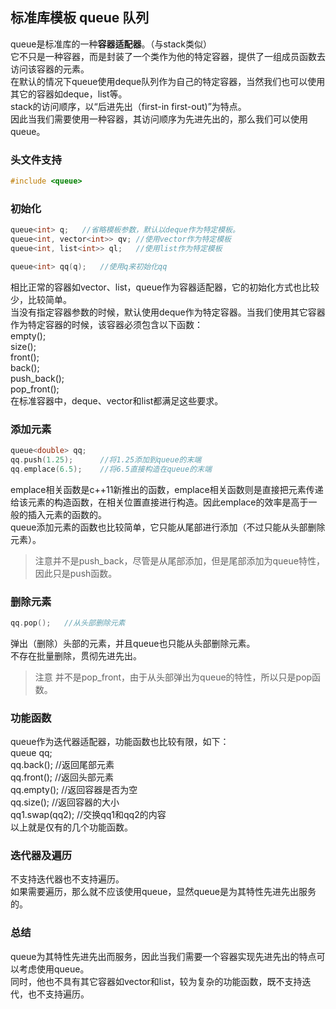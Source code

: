 ## 标准库模板 queue 队列
queue是标准库的一种**容器适配器**。（与stack类似）   
它不只是一种容器，而是封装了一个类作为他的特定容器，提供了一组成员函数去访问该容器的元素。   
在默认的情况下queue使用deque队列作为自己的特定容器，当然我们也可以使用其它的容器如deque，list等。   
stack的访问顺序，以“后进先出（first-in first-out)”为特点。    
因此当我们需要使用一种容器，其访问顺序为先进先出的，那么我们可以使用queue。    
### 头文件支持
```c
#include <queue>   
```  
### 初始化  
```c
queue<int> q;	//省略模板参数，默认以deque作为特定模板。     
queue<int, vector<int>> qv;	//使用vector作为特定模板    
queue<int, list<int>> ql;	//使用list作为特定模板    

queue<int> qq(q);	//使用q来初始化qq     
```  
相比正常的容器如vector、list，queue作为容器适配器，它的初始化方式也比较少，比较简单。   
当没有指定容器参数的时候，默认使用deque作为特定容器。当我们使用其它容器作为特定容器的时候，该容器必须包含以下函数：   
empty();    
size();   
front();	
back();    
push\_back();    
pop\_front();       
在标准容器中，deque、vector和list都满足这些要求。   
### 添加元素
```c
queue<double> qq;   
qq.push(1.25);		//将1.25添加到queue的末端   
qq.emplace(6.5);	//将6.5直接构造在queue的末端  
```  
emplace相关函数是c++11新推出的函数，emplace相关函数则是直接把元素传递给该元素的构造函数，在相关位置直接进行构造。因此emplace的效率是高于一般的插入元素的函数的。   
queue添加元素的函数也比较简单，它只能从尾部进行添加（不过只能从头部删除元素）。   
> 注意并不是push_back，尽管是从尾部添加，但是尾部添加为queue特性，因此只是push函数。   
### 删除元素
```c
qq.pop();	//从头部删除元素  
```  
弹出（删除）头部的元素，并且queue也只能从头部删除元素。   
不存在批量删除，贯彻先进先出。   
> 注意 并不是pop_front，由于从头部弹出为queue的特性，所以只是pop函数。   
### 功能函数
queue作为迭代器适配器，功能函数也比较有限，如下：   
queue<int> qq;  
qq.back();	//返回尾部元素  
qq.front();	//返回头部元素  
qq.empty();	//返回容器是否为空   
qq.size();	//返回容器的大小  
qq1.swap(qq2);	//交换qq1和qq2的内容   
以上就是仅有的几个功能函数。   
### 迭代器及遍历  
不支持迭代器也不支持遍历。  
如果需要遍历，那么就不应该使用queue，显然queue是为其特性先进先出服务的。     
### 总结
queue为其特性先进先出而服务，因此当我们需要一个容器实现先进先出的特点可以考虑使用queue。  
同时，他也不具有其它容器如vector和list，较为复杂的功能函数，既不支持迭代，也不支持遍历。  